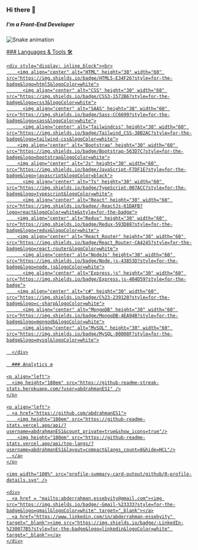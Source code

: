 ### Hi there 👋
##### I'm a Front-End Developer

![Snake animation](https://github.com/abdrahmanES1/GuillaumeFalourd/blob/output/github-contribution-grid-snake.svg)

<a href="https://github.com/abdrahmanES1">
### Languages & Tools 🛠

    <div style="display: inline_block"><br>
        <img align="center" alt="HTML" height="30" width="60" src="https://img.shields.io/badge/HTML5-E34F26?style=for-the-badge&logo=html5&logoColor=white">
          <img align="center" alt="CSS" height="30" width="60" src="https://img.shields.io/badge/CSS3-1572B6?style=for-the-badge&logo=css3&logoColor=white">
          <img align="center" alt="SAAS" height="30" width="60" src="https://img.shields.io/badge/Sass-CC6699?style=for-the-badge&logo=sass&logoColor=white">
          <img align="center" alt="Tailwindcss" height="30" width="60" src="https://img.shields.io/badge/Tailwind_CSS-38B2AC?style=for-the-badge&logo=tailwind-css&logoColor=white">
        <img align="center" alt="Bootstrap" height="30" width="60" src="https://img.shields.io/badge/Bootstrap-563D7C?style=for-the-badge&logo=bootstrap&logoColor=white">
        <img align="center" alt="Js" height="30" width="60" src="https://img.shields.io/badge/JavaScript-F7DF1E?style=for-the-badge&logo=javascript&logoColor=black">
          <img align="center" alt="Ts" height="30" width="60" src="https://img.shields.io/badge/TypeScript-007ACC?style=for-the-badge&logo=typescript&logoColor=white">
          <img align="center" alt="React" height="30" width="60" src="https://img.shields.io/badge/-ReactJs-61DAFB?logo=react&logoColor=white&style=for-the-badge">
        <img align="center" alt="Redux" height="30" width="60" src="https://img.shields.io/badge/Redux-593D88?style=for-the-badge&logo=redux&logoColor=white">
        <img align="center" alt="React_Router" height="30" width="60" src="https://img.shields.io/badge/React_Router-CA4245?style=for-the-badge&logo=react-router&logoColor=white">
          <img align="center" alt="NodeJs" height="30" width="60" src="https://img.shields.io/badge/Node.js-43853D?style=for-the-badge&logo=node.js&logoColor=white">
          <img align="center" alt="Express.js" height="30" width="60" src="https://img.shields.io/badge/Express.js-404D59?style=for-the-badge">
        <img align="center" alt="c#" height="30" width="60" src="https://img.shields.io/badge/C%23-239120?style=for-the-badge&logo=c-sharp&logoColor=white">
          <img align="center" alt="MongoDB" height="30" width="60" src="https://img.shields.io/badge/MongoDB-4EA94B?style=for-the-badge&logo=mongodb&logoColor=white">
          <img align="center" alt="MySQL" height="30" width="60" src="https://img.shields.io/badge/MySQL-00000F?style=for-the-badge&logo=mysql&logoColor=white">

      </div>

      ### Analytics ⚙️

    <p align="left">
      <img height="180em" src="https://github-readme-streak-stats.herokuapp.com/?user=abdrahmanES1" />
    </p>

    <p align="left">
      <a href="https://github.com/abdrahmanES1">
        <img height="180em" src="https://github-readme-stats.vercel.app/api/?username=abdrahmanES1&count_private=true&show_icons=true"/>
        <img height="180em" src="https://github-readme-stats.vercel.app/api/top-langs/?username=abdrahmanES1&layout=compact&langs_count=8&hide=HCL"/>
      </a>
    </p>

    <img width="100%" src="profile-summary-card-output/github/0-profile-details.svg" />

    <div>
      <a href = "mailto:abderrahman.essebyity@gmail.com"><img src="https://img.shields.io/badge/-Gmail-%23333?style=for-the-badge&logo=gmail&logoColor=white" target="_blank"></a>
      <a href="https://www.linkedin.com/in/abderrahman-essebyity" target="_blank"><img src="https://img.shields.io/badge/-LinkedIn-%230077B5?style=for-the-badge&logo=linkedin&logoColor=white" target="_blank"></a>
    </div>

</a>
